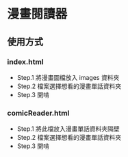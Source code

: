# 漫畫閱讀器

## 使用方式
### index.html
* Step.1 將漫畫圖檔放入 images 資料夾
* Step.2 檔案選擇想看的漫畫單話資料夾
* Step.3 開啃

### comicReader.html
* Step.1 將此檔放入漫畫單話資料夾隔壁
* Step.2 檔案選擇想看的漫畫單話資料夾
* Step.3 開啃